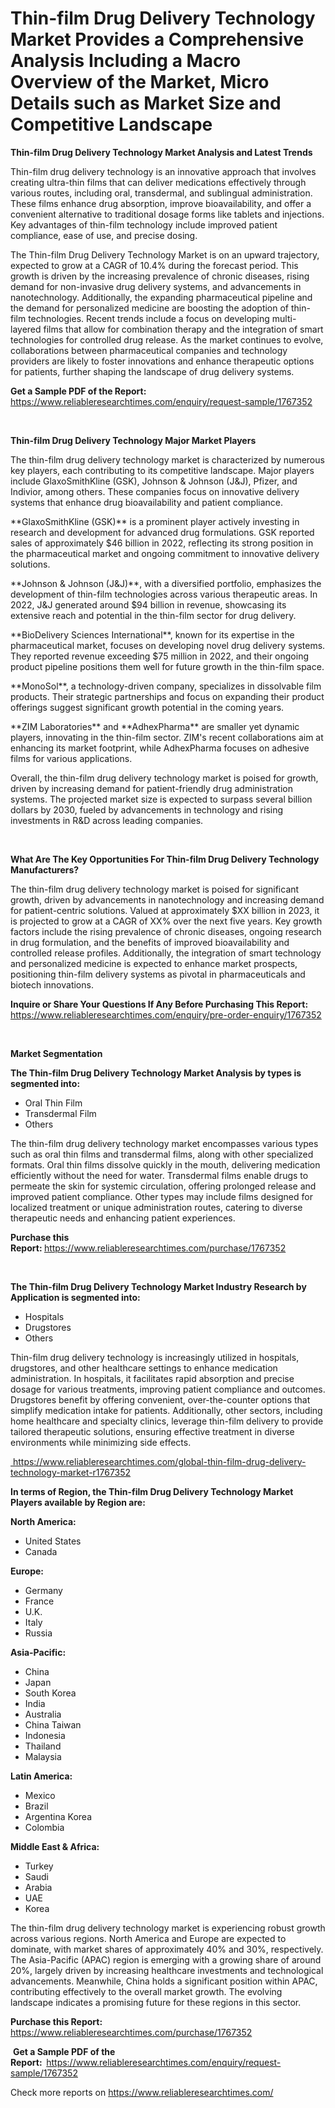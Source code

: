 <p><h1>Thin-film Drug Delivery Technology Market Provides a Comprehensive Analysis Including a Macro Overview of the Market, Micro Details such as Market Size and Competitive Landscape</h1></p><p><strong>Thin-film Drug Delivery Technology Market Analysis and Latest Trends</strong></p>
<p><p>Thin-film drug delivery technology is an innovative approach that involves creating ultra-thin films that can deliver medications effectively through various routes, including oral, transdermal, and sublingual administration. These films enhance drug absorption, improve bioavailability, and offer a convenient alternative to traditional dosage forms like tablets and injections. Key advantages of thin-film technology include improved patient compliance, ease of use, and precise dosing.</p><p>The Thin-film Drug Delivery Technology Market is on an upward trajectory, expected to grow at a CAGR of 10.4% during the forecast period. This growth is driven by the increasing prevalence of chronic diseases, rising demand for non-invasive drug delivery systems, and advancements in nanotechnology. Additionally, the expanding pharmaceutical pipeline and the demand for personalized medicine are boosting the adoption of thin-film technologies. Recent trends include a focus on developing multi-layered films that allow for combination therapy and the integration of smart technologies for controlled drug release. As the market continues to evolve, collaborations between pharmaceutical companies and technology providers are likely to foster innovations and enhance therapeutic options for patients, further shaping the landscape of drug delivery systems.</p></p>
<p><strong>Get a Sample PDF of the Report:&nbsp;</strong> <a href="https://www.reliableresearchtimes.com/enquiry/request-sample/1767352?utm_campaign=2117&utm_medium=2&utm_source=Github&utm_content=ia&utm_term=09032025&utm_id=thin-film-drug-delivery-technology">https://www.reliableresearchtimes.com/enquiry/request-sample/1767352</a></p>
<p>&nbsp;</p>
<p><strong>Thin-film Drug Delivery Technology Major Market Players</strong></p>
<p><p>The thin-film drug delivery technology market is characterized by numerous key players, each contributing to its competitive landscape. Major players include GlaxoSmithKline (GSK), Johnson & Johnson (J&J), Pfizer, and Indivior, among others. These companies focus on innovative delivery systems that enhance drug bioavailability and patient compliance.</p><p>**GlaxoSmithKline (GSK)** is a prominent player actively investing in research and development for advanced drug formulations. GSK reported sales of approximately $46 billion in 2022, reflecting its strong position in the pharmaceutical market and ongoing commitment to innovative delivery solutions.</p><p>**Johnson & Johnson (J&J)**, with a diversified portfolio, emphasizes the development of thin-film technologies across various therapeutic areas. In 2022, J&J generated around $94 billion in revenue, showcasing its extensive reach and potential in the thin-film sector for drug delivery.</p><p>**BioDelivery Sciences International**, known for its expertise in the pharmaceutical market, focuses on developing novel drug delivery systems. They reported revenue exceeding $75 million in 2022, and their ongoing product pipeline positions them well for future growth in the thin-film space.</p><p>**MonoSol**, a technology-driven company, specializes in dissolvable film products. Their strategic partnerships and focus on expanding their product offerings suggest significant growth potential in the coming years.</p><p>**ZIM Laboratories** and **AdhexPharma** are smaller yet dynamic players, innovating in the thin-film sector. ZIM's recent collaborations aim at enhancing its market footprint, while AdhexPharma focuses on adhesive films for various applications.</p><p>Overall, the thin-film drug delivery technology market is poised for growth, driven by increasing demand for patient-friendly drug administration systems. The projected market size is expected to surpass several billion dollars by 2030, fueled by advancements in technology and rising investments in R&D across leading companies.</p></p>
<p>&nbsp;</p>
<p><strong>What Are The Key Opportunities For Thin-film Drug Delivery Technology Manufacturers?</strong></p>
<p><p>The thin-film drug delivery technology market is poised for significant growth, driven by advancements in nanotechnology and increasing demand for patient-centric solutions. Valued at approximately $XX billion in 2023, it is projected to grow at a CAGR of XX% over the next five years. Key growth factors include the rising prevalence of chronic diseases, ongoing research in drug formulation, and the benefits of improved bioavailability and controlled release profiles. Additionally, the integration of smart technology and personalized medicine is expected to enhance market prospects, positioning thin-film delivery systems as pivotal in pharmaceuticals and biotech innovations.</p></p>
<p><strong>Inquire or Share Your Questions If Any Before Purchasing This Report:</strong> <a href="https://www.reliableresearchtimes.com/enquiry/pre-order-enquiry/1767352?utm_campaign=2117&utm_medium=2&utm_source=Github&utm_content=ia&utm_term=09032025&utm_id=thin-film-drug-delivery-technology">https://www.reliableresearchtimes.com/enquiry/pre-order-enquiry/1767352</a></p>
<p>&nbsp;</p>
<p><strong>Market Segmentation</strong></p>
<p><strong>The Thin-film Drug Delivery Technology Market Analysis by types is segmented into:</strong></p>
<p><ul><li>Oral Thin Film</li><li>Transdermal Film</li><li>Others</li></ul></p>
<p><p>The thin-film drug delivery technology market encompasses various types such as oral thin films and transdermal films, along with other specialized formats. Oral thin films dissolve quickly in the mouth, delivering medication efficiently without the need for water. Transdermal films enable drugs to permeate the skin for systemic circulation, offering prolonged release and improved patient compliance. Other types may include films designed for localized treatment or unique administration routes, catering to diverse therapeutic needs and enhancing patient experiences.</p></p>
<p><strong>Purchase this Report:&nbsp;</strong><a href="https://www.reliableresearchtimes.com/purchase/1767352?utm_campaign=2117&utm_medium=2&utm_source=Github&utm_content=ia&utm_term=09032025&utm_id=thin-film-drug-delivery-technology">https://www.reliableresearchtimes.com/purchase/1767352</a></p>
<p>&nbsp;</p>
<p><strong>The Thin-film Drug Delivery Technology Market Industry Research by Application is segmented into:</strong></p>
<p><ul><li>Hospitals</li><li>Drugstores</li><li>Others</li></ul></p>
<p><p>Thin-film drug delivery technology is increasingly utilized in hospitals, drugstores, and other healthcare settings to enhance medication administration. In hospitals, it facilitates rapid absorption and precise dosage for various treatments, improving patient compliance and outcomes. Drugstores benefit by offering convenient, over-the-counter options that simplify medication intake for patients. Additionally, other sectors, including home healthcare and specialty clinics, leverage thin-film delivery to provide tailored therapeutic solutions, ensuring effective treatment in diverse environments while minimizing side effects.</p></p>
<p><a href="https://www.reliableresearchtimes.com/global-thin-film-drug-delivery-technology-market-r1767352?utm_campaign=2117&utm_medium=2&utm_source=Github&utm_content=ia&utm_term=09032025&utm_id=thin-film-drug-delivery-technology">&nbsp;https://www.reliableresearchtimes.com/global-thin-film-drug-delivery-technology-market-r1767352</a></p>
<p><strong>In terms of Region, the Thin-film Drug Delivery Technology Market Players available by Region are:</strong></p>
<p>
    <p> <strong> North America: </strong>
        <ul>
            <li>United States</li>
            <li>Canada</li>
        </ul>
        </p> 
    <p> <strong> Europe: </strong>
        <ul>
            <li>Germany</li>
            <li>France</li>
            <li>U.K.</li>
            <li>Italy</li>
            <li>Russia</li>
        </ul>
        </p> 
    <p> <strong> Asia-Pacific: </strong>
        <ul>
            <li>China</li>
            <li>Japan</li>
            <li>South Korea</li>
            <li>India</li>
            <li>Australia</li>
            <li>China Taiwan</li>
            <li>Indonesia</li>
            <li>Thailand</li>
            <li>Malaysia</li>
        </ul>
        </p> 
    <p> <strong> Latin America: </strong>
        <ul>
            <li>Mexico</li>
            <li>Brazil</li>
            <li>Argentina Korea</li>
            <li>Colombia</li>
        </ul>
        </p> 
    <p> <strong> Middle East & Africa: </strong>
        <ul>
            <li>Turkey</li>
            <li>Saudi</li>
            <li>Arabia</li>
            <li>UAE</li>
            <li>Korea</li>
        </ul>
    </p>
    </p>
<p><p>The thin-film drug delivery technology market is experiencing robust growth across various regions. North America and Europe are expected to dominate, with market shares of approximately 40% and 30%, respectively. The Asia-Pacific (APAC) region is emerging with a growing share of around 20%, largely driven by increasing healthcare investments and technological advancements. Meanwhile, China holds a significant position within APAC, contributing effectively to the overall market growth. The evolving landscape indicates a promising future for these regions in this sector.</p></p>
<p><strong>Purchase this Report: </strong><a href="https://www.reliableresearchtimes.com/purchase/1767352?utm_campaign=2117&utm_medium=2&utm_source=Github&utm_content=ia&utm_term=09032025&utm_id=thin-film-drug-delivery-technology">https://www.reliableresearchtimes.com/purchase/1767352</a></p>
<p>&nbsp;<strong>Get a Sample PDF of the Report:&nbsp;&nbsp;</strong><a href="https://www.reliableresearchtimes.com/enquiry/request-sample/1767352?utm_campaign=2117&utm_medium=2&utm_source=Github&utm_content=ia&utm_term=09032025&utm_id=thin-film-drug-delivery-technology">https://www.reliableresearchtimes.com/enquiry/request-sample/1767352</a></p>
<p><strong></strong></p>
<p>Check more reports on <a href="https://www.reliableresearchtimes.com/?utm_campaign=2117&utm_medium=2&utm_source=Github&utm_content=ia&utm_term=09032025&utm_id=thin-film-drug-delivery-technology">https://www.reliableresearchtimes.com/</a></p>
